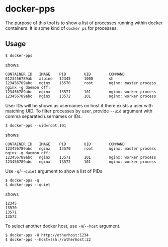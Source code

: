 # docker-pps

The purpose of this tool is to show a list of processes running within docker containers.
It is some kind of `docker ps` for processes.

## Usage

```shell
$ docker-pps
```
shows
```
CONTAINER ID   IMAGE    PID        UID        COMMAND
0123456789ab   alpine   12345      1000       sh
123456789abc   nginx    13570      root       nginx: master process nginx -g daemon off;
123456789abc   nginx    13571      101        nginx: worker process
123456789abc   nginx    13572      101        nginx: worker process
```

User IDs will be shown as usernames on host if there exists a user with matching UID.
To filter processes by user, provide `--uid` argument with comma separated usernames or IDs.

```shell
$ docker-pps --uid=root,101
```
shows
```
CONTAINER ID   IMAGE    PID        UID        COMMAND
123456789abc   nginx    13570      root       nginx: master process nginx -g daemon off;
123456789abc   nginx    13571      101        nginx: worker process
123456789abc   nginx    13572      101        nginx: worker process
```

Use `-q`/`--quiet` argument to show a list of PIDs

```shell
$ docker-pps -q
$ docker-pps --quiet
```
shows
```
12345
13570
13571
13572
```

To select another docker host, use `-H`/`--host` argument.

```shell
$ docker-pps -H http://otherhost:1234
$ docker-pps --host=ssh://otherhost:22
```